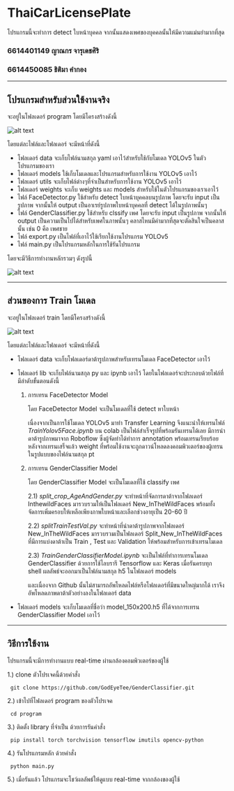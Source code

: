 # ThaiCarLicensePlate
โปรแกรมนี้จะทำการ detect ใบหน้าบุคคล จากนั้นแสดงเพศของบุคคลนั้นให้มีความแม่นยำมากที่สุด
 
### 6614401149 ญาณกร จารุเดชศิริ
### 6614450085 ธิติมา คำกอง

------------------------------------------------------------------------------------------------------------------------

## โปรแกรมสำหรับส่วนใช้งานจริง
จะอยู่ในโฟลเดอร์ program โดยมีโครงสร้างดังนี้

![alt text]()

โดยแต่ละไฟล์และโฟลเดอร์ จะมีหน้าที่ดังนี้

- โฟลเดอร์ data จะเก็บไฟล์นามสกุล yaml เอาไว้สำหรับใช้กับโมเดล YOLOv5 ในตัวโปรแกรมของเรา
- โฟลเดอร์ models ใช้เก็บโมเดลและโปรแกรมสำหรับการใช้งาน YOLOv5 เอาไว้
- โฟลเดอร์ utils จะเก็บไฟล์ต่างๆที่จำเป็นสำหรับการใช้งาน YOLOv5 เอาไว้
- โฟลเดอร์ weights จะเก็บ weights และ models สำหรับใช้ในตัวโปรแกรมของเราเอาไว้
- ไฟล์ FaceDetector.py ใช้สำหรับ detect ใบหน้าบุคคลบนรูปภาพ โดยจะรับ input เป็นรูปภาพ จากนั้นให้ output เป็นอาเรย์รูปภาพใบหน้าบุคคลที่ detect ได้ในรูปภาพนั้นๆ
- ไฟล์ GenderClassifier.py ใช้สำหรับ clssify เพศ โดยจะรับ input เป็นรูปภาพ จากนั้นให้ output เป็นความเป็นไปได้สำหรับเพศในภาพนั้นๆ คลาสไหนมีค่ามากที่สุดจะตัดสินใจเป็นคลาสนั้น เช่น 0 คือ เพศชาย
- ไฟล์ export.py เป็นไฟล์ที่เอาไว้ใช้เรียกใช้งานโปรแกรม YOLOv5
- ไฟล์ main.py เป็นโปรแกรมหลักในการใช้รันโปรแกรม

โดยจะมีวิธีการทำงานหลักรวมๆ ดังรูปนี้

![alt text]()

------------------------------------------------------------------------------------------------------------------------

## ส่วนของการ Train โมเดล
จะอยู่ในโฟลเดอร์ train โดยมีโครงสร้างดังนี้

![alt text]()
      
โดยแต่ละไฟล์และโฟลเดอร์ จะมีหน้าที่ดังนี้

- โฟลเดอร์ data จะเก็บโฟลเดอร์ดาต้ารูปภาพสำหรับเทรนโมเดล FaceDetector เอาไว้ 
- โฟลเดอร์ lib จะเก็บไฟล์นามสกุล py และ ipynb เอาไว้ โดยในโฟลเดอร์จะประกอบด้วยไฟล์ที่มีลำดับขั้นตอนดังนี้

     1) การเทรน FaceDetector Model
          
          โดย FaceDetector Model จะเป็นโมเดลที่ใช้ detect หาใบหน้า 
     
          เนื่องจากเป็นการใช้โมเดล YOLOv5 มาทำ Transfer Learning จึงแนะนำให้เทรนไฟล์ *TrainYolov5Face.ipynb*  บน colab 
          เป็นไฟล์สำเร็จรูปที่พร้อมรันเทรนได้เลย มีการนำดาต้ารูปภาพมาจาก Roboflow ซึ่งผู้จัดทำได้ทำการ annotation พร้อมเทรนเรียบร้อย 
          หลังจากเทรนเสร็จแล้ว weight ที่พร้อมใช้งานจะถูกดาวน์โหลดลงคอมพิวเตอร์ของผู้เทรนในรูปแบบของไฟล์นามสกุล pt

     2) การเทรน GenderClassifier Model
        
          โดย GenderClassifier Model จะเป็นโมเดลที่ใช้ classify เพศ

          2.1) *split_crop_AgeAndGender.py* จะทำหน้าที่จัดการดาต้าจากโฟลเดอร์ InthewildFaces มารวบรวมให้เป็นโฟลเดอร์ New_InTheWildFaces พร้อมทั้งจัดการเพิ่มครอบให้เหลือเพียงภาพใบหน้าและเลือกช่วงอายุเป็น 20-60 ปี 

          2.2) *splitTrainTestVal.py* จะทำหน้าที่นำดาต้ารูปภาพจากโฟลเดอร์ New_InTheWildFaces มารวบรวมเป็นโฟลเดอร์ Split_New_InTheWildFaces ที่มีการแบ่งดาต้าเป็น Train , Test และ Validation ให้พร้อมสำหรับการเข้าเทรนโมเดล

          2.3) *TrainGenderClassifierModel.ipynb* จะเป็นไฟล์ที่ทำการเทรนโมเดล GenderClassifier ด้วยการใช้ไลบรารี Tensorflow และ Keras เมื่อรันครบทุก shell ผลลัพธ์จะออกมาเป็นไฟล์นามสกุล h5 ในโฟลเดอร์ models

          และเนื่องจาก Github นั้นไม่สามารถอัพโหลดไฟล์หรือโฟลเดอร์ที่มีขนาดใหญ่มากได้ เราจึงอัพโหลดภาพดาต้าตัวอย่างลงในโฟลเดอร์ data 

- โฟลเดอร์ models จะเก็บโมเดลที่ชื่อว่า model_150x200.h5 ที่ได้จากการเทรน GenderClassifier Model เอาไว้

------------------------------------------------------------------------------------------------------------------------

## วิธีการใช้งาน

โปรแกรมนี้จะมีการทำงานแบบ real-time ผ่านกล้องคอมพิวเตอร์ของผู้ใช้

1.) clone ตัวโปรเจคนี้ด้วยคำสั่ง

     git clone https://github.com/GodEyeTee/GenderClassifier.git

2.) เข้าไปที่โฟลเดอร์ program ของตัวโปรเจค

     cd program

3.) ติดตั้ง library ที่จำเป็น ด้วยการรันคำสั่ง 
     
     pip install torch torchvision tensorflow imutils opencv-python

4.) รันโปรแกรมหลัก ด้วยคำสั่ง

     python main.py

5.) เมื่อรันแล้ว โปรแกรมจะโชว์ผลลัพธ์ให้ดูแบบ real-time จากกล้องของผู้ใช้





